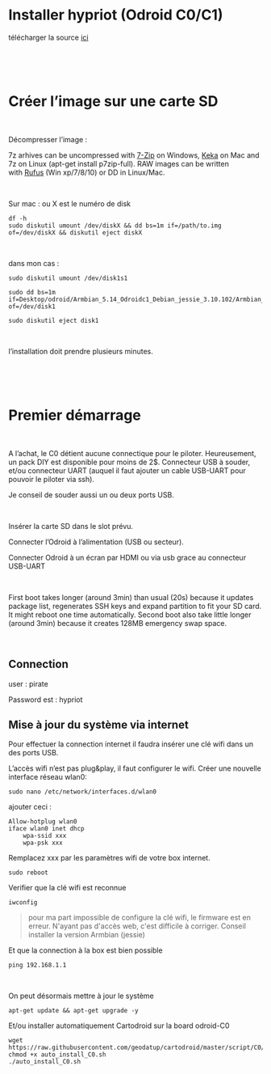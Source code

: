  

 

 

Installer hypriot (Odroid C0/C1)
=============================

télécharger la source [ici](https://github.com/hypriot/image-builder-odroid-c1/releases)

 

 

Créer l’image sur une carte SD
==============================

 

Décompresser l’image :

7z arhives can be uncompressed with [7-Zip](http://www.7-zip.org/) on
Windows, [Keka](http://www.kekaosx.com/en/) on Mac and 7z on Linux (apt-get
install p7zip-full). RAW images can be written
with [Rufus](https://rufus.akeo.ie/) (Win xp/7/8/10) or DD in Linux/Mac.

 

Sur mac : ou X est le numéro de disk

~~~~~~~~~~~~~~~~~~~~~~~~~~~~~~~~~~~~~~~~~~~~~~~~~~~~~~~~~~~~~~~~~~~~~~~~~~~~~~~~
df -h
sudo diskutil umount /dev/diskX && dd bs=1m if=/path/to.img of=/dev/diskX && diskutil eject diskX
~~~~~~~~~~~~~~~~~~~~~~~~~~~~~~~~~~~~~~~~~~~~~~~~~~~~~~~~~~~~~~~~~~~~~~~~~~~~~~~~

 

dans mon cas :

~~~~~~~~~~~~~~~~~~~~~~~~~~~~~~~~~~~~~~~~~~~~~~~~~~~~~~~~~~~~~~~~~~~~~~~~~~~~~~~~
sudo diskutil umount /dev/disk1s1 
~~~~~~~~~~~~~~~~~~~~~~~~~~~~~~~~~~~~~~~~~~~~~~~~~~~~~~~~~~~~~~~~~~~~~~~~~~~~~~~~

~~~~~~~~~~~~~~~~~~~~~~~~~~~~~~~~~~~~~~~~~~~~~~~~~~~~~~~~~~~~~~~~~~~~~~~~~~~~~~~~
sudo dd bs=1m if=Desktop/odroid/Armbian_5.14_Odroidc1_Debian_jessie_3.10.102/Armbian_5.14_Odroidc1_Debian_jessie_3.10.102.raw of=/dev/disk1
~~~~~~~~~~~~~~~~~~~~~~~~~~~~~~~~~~~~~~~~~~~~~~~~~~~~~~~~~~~~~~~~~~~~~~~~~~~~~~~~

~~~~~~~~~~~~~~~~~~~~~~~~~~~~~~~~~~~~~~~~~~~~~~~~~~~~~~~~~~~~~~~~~~~~~~~~~~~~~~~~
sudo diskutil eject disk1
~~~~~~~~~~~~~~~~~~~~~~~~~~~~~~~~~~~~~~~~~~~~~~~~~~~~~~~~~~~~~~~~~~~~~~~~~~~~~~~~

 

l’installation doit prendre plusieurs minutes.

 

 

Premier démarrage
=================

 

A l’achat, le C0 détient aucune connectique pour le piloter. Heureusement, un
pack DIY est disponible pour moins de 2\$. Connecteur USB à souder, et/ou
connecteur UART (auquel il faut ajouter un cable USB-UART pour pouvoir le
piloter via ssh).

Je conseil de souder aussi un ou deux ports USB.

 

Insérer la carte SD dans le slot prévu.

Connecter l’Odroid à l’alimentation (USB ou secteur).

Connecter Odroid à un écran par HDMI ou via usb grace au connecteur USB-UART

 

First boot takes longer (around 3min) than usual (20s) because it updates
package list, regenerates SSH keys and expand partition to fit your SD card. It
might reboot one time automatically. Second boot also take little longer (around
3min) because it creates 128MB emergency swap space.

 

Connection
-------------------------------------

user : pirate

Password est : hypriot



Mise à jour du système via internet
-----------------------------------

Pour effectuer la connection internet il faudra insérer une clé wifi dans un des
ports USB.

L’accès wifi n’est pas plug&play, il faut configurer le wifi. Créer une nouvelle interface réseau wlan0:

~~~~~~~~~~~~~~~~~~~~~~~~~~~~~~~~~~~~~~~~~~~~~~~~~~~~~~~~~~~~~~~~~~~~~~~~~~~~~~~~
sudo nano /etc/network/interfaces.d/wlan0
~~~~~~~~~~~~~~~~~~~~~~~~~~~~~~~~~~~~~~~~~~~~~~~~~~~~~~~~~~~~~~~~~~~~~~~~~~~~~~~~

ajouter ceci :

~~~~~~~~~~~~~~~~~~~~~~~~~~~~~~~~~~~~~~~~~~~~~~~~~~~~~~~~~~~~~~~~~~~~~~~~~~~~~~~~
Allow-hotplug wlan0
iface wlan0 inet dhcp 
    wpa-ssid xxx
    wpa-psk xxx
~~~~~~~~~~~~~~~~~~~~~~~~~~~~~~~~~~~~~~~~~~~~~~~~~~~~~~~~~~~~~~~~~~~~~~~~~~~~~~~~
Remplacez xxx par les paramètres wifi de votre box internet.


~~~~~~~~~~~~~~~~~~~~~~~~~~~~~~~~~~~~~~~~~~~~~~~~~~~~~~~~~~~~~~~~~~~~~~~~~~~~~~~~
sudo reboot 
~~~~~~~~~~~~~~~~~~~~~~~~~~~~~~~~~~~~~~~~~~~~~~~~~~~~~~~~~~~~~~~~~~~~~~~~~~~~~~~~

Verifier que la clé wifi est reconnue

~~~~~~~~~~~~~~~~~~~~~~~~~~~~~~~~~~~~~~~~~~~~~~~~~~~~~~~~~~~~~~~~~~~~~~~~~~~~~~~~
iwconfig
~~~~~~~~~~~~~~~~~~~~~~~~~~~~~~~~~~~~~~~~~~~~~~~~~~~~~~~~~~~~~~~~~~~~~~~~~~~~~~~~

> pour ma part impossible de configure la clé wifi, le firmware est en erreur. N'ayant pas d'accès web, c'est difficile à corriger. Conseil installer la version Armbian (jessie)





Et que la connection à la box est bien possible

~~~~~~~~~~~~~~~~~~~~~~~~~~~~~~~~~~~~~~~~~~~~~~~~~~~~~~~~~~~~~~~~~~~~~~~~~~~~~~~~
ping 192.168.1.1
~~~~~~~~~~~~~~~~~~~~~~~~~~~~~~~~~~~~~~~~~~~~~~~~~~~~~~~~~~~~~~~~~~~~~~~~~~~~~~~~

 

On peut désormais mettre à jour le système

~~~~~~~~~~~~~~~~~~~~~~~~~~~~~~~~~~~~~~~~~~~~~~~~~~~~~~~~~~~~~~~~~~~~~~~~~~~~~~~~
apt-get update && apt-get upgrade -y
~~~~~~~~~~~~~~~~~~~~~~~~~~~~~~~~~~~~~~~~~~~~~~~~~~~~~~~~~~~~~~~~~~~~~~~~~~~~~~~~

Et/ou installer automatiquement Cartodroid sur la board odroid-C0

~~~~~~~~~~~~~~~~~~~~~~~~~~~~~~~~~~~~~~~~~~~~~~~~~~~~~~~~~~~~~~~~~~~~~~~~~~~~~~~~
wget https://raw.githubusercontent.com/geodatup/cartodroid/master/script/C0/auto_install_C0.sh
chmod +x auto_install_C0.sh
./auto_install_C0.sh
~~~~~~~~~~~~~~~~~~~~~~~~~~~~~~~~~~~~~~~~~~~~~~~~~~~~~~~~~~~~~~~~~~~~~~~~~~~~~~~~
